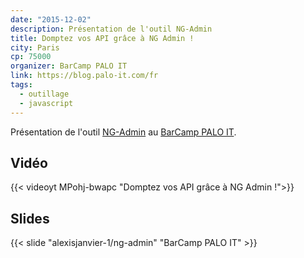 ```yaml
---
date: "2015-12-02"
description: Présentation de l'outil NG-Admin
title: Domptez vos API grâce à NG Admin !
city: Paris
cp: 75000
organizer: BarCamp PALO IT
link: https://blog.palo-it.com/fr
tags:
  - outillage
  - javascript
---
```


Présentation de l'outil [NG-Admin](https://github.com/marmelab/ng-admin) au [BarCamp PALO IT](https://blog.palo-it.com/fr).

## Vidéo

{{< videoyt MPohj-bwapc "Domptez vos API grâce à NG Admin !">}}

## Slides

{{< slide "alexisjanvier-1/ng-admin" "BarCamp PALO IT" >}}


